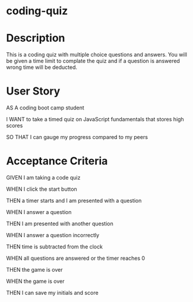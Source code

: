 # coding-quiz

# Description
This is a coding quiz with multiple choice questions and answers. You will be given a time limit to complate the quiz and if a question is answered wrong time will be deducted.

# User Story
AS A coding boot camp student

I WANT to take a timed quiz on JavaScript fundamentals that stores high scores

SO THAT I can gauge my progress compared to my peers

# Acceptance Criteria


GIVEN I am taking a code quiz

WHEN I click the start button

THEN a timer starts and I am presented with a question

WHEN I answer a question

THEN I am presented with another question

WHEN I answer a question incorrectly

THEN time is subtracted from the clock

WHEN all questions are answered or the timer reaches 0

THEN the game is over

WHEN the game is over

THEN I can save my initials and score
